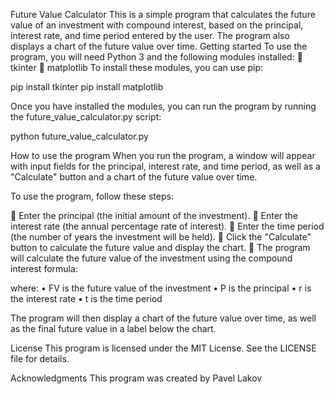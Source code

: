 Future Value Calculator
This is a simple program that calculates the future value of an investment with compound interest, based on the principal, interest rate, and time period entered by the user. The program also displays a chart of the future value over time.
Getting started
To use the program, you will need Python 3 and the following modules installed:
	tkinter
	matplotlib
To install these modules, you can use pip:

pip install tkinter 
pip install matplotlib

Once you have installed the modules, you can run the program by running the future_value_calculator.py script:

python future_value_calculator.py

How to use the program
When you run the program, a window will appear with input fields for the principal, interest rate, and time period, as well as a "Calculate" button and a chart of the future value over time.

To use the program, follow these steps:

	Enter the principal (the initial amount of the investment).
	Enter the interest rate (the annual percentage rate of interest).
	Enter the time period (the number of years the investment will be held).
	Click the "Calculate" button to calculate the future value and display the chart.
	The program will calculate the future value of the investment using the compound interest formula:



where:
•	FV is the future value of the investment
•	P is the principal
•	r is the interest rate
•	t is the time period

The program will then display a chart of the future value over time, as well as the final future value in a label below the chart.

License
This program is licensed under the MIT License. See the LICENSE file for details.

Acknowledgments
This program was created by Pavel Lakov
